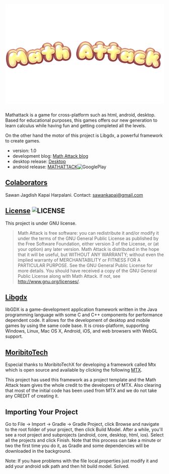 ![MathAttack](/android/assets/title.png)
==========

Mathattack is a game for cross-platform such as html, android, desktop. Based for educational purposes, this games offers our new generation to learn calculus while having fun and getting completed all the levels.

On the other hand the motor of this project is Libgdx, a powerful framework to create games.
* version: 1.0
* development blog: [Math Attack blog](http://mathattackgame.wordpress.com/)
* desktop release: [Desktop](https://github.com/alu0100694765/MathAttack/releases)
* android release: [MATHATTACK](https://play.google.com/store/apps/details?id=com.sawan.mathattack.android&hl=es)![GooglePlay](/logo/logo.jpg=100x80)

## [Colaborators](https://github.com/alu0100694765/Knapsack/graphs/contributors)
Sawan Jagdish Kapai Harpalani. Contact: <sawankapai@gmail.com>

## [License](http://www.gnu.org/licenses/gpl-3.0.html) ![LICENSE](http://www.gnu.org/graphics/gplv3-88x31.png)
This project is under GNU license.

> Math Attack is free software: you can redistribute it 
> and/or modify it under the terms of the GNU General
> Public License as published by the Free Software 
> Foundation, either version 3 of the License, 
> or (at your option) any later version.
> Math Attack is distributed in the hope that it will 
> be useful, but WITHOUT ANY WARRANTY; without even 
> the implied warranty of MERCHANTABILITY or FITNESS 
> FOR A PARTICULAR PURPOSE. See the GNU General Public
> License for more details.
> You should have received a copy of the GNU General 
> Public License along with Math Attack. If not, see 
> http://www.gnu.org/licenses/.

## [Libgdx](http://libgdx.badlogicgames.com/)

libGDX is a game-development application framework written in the Java programming language with some C and C++ components for performance dependent code. It allows for the development of desktop and mobile games by using the same code base. It is cross-platform, supporting Windows, Linux, Mac OS X, Android, iOS, and web browsers with WebGL support.

## [MoribitoTech](http://moribitotechx.blogspot.com.es/)
Especial thanks to MoribitoTechX for developing a framework called Mtx which is open source and available by clicking the following [MTX](https://github.com/moribitotech/MTX).

This project has used this framework as a project template and the Math Attack team gives the whole credit to the developers of MTX. Also clearing that most of the initial code has been used from MTX and we do not take any CREDIT of creating it.

## Importing Your Project

Go to File -> Import -> Gradle -> Gradle Project, click Browse and navigate to the root folder of your project, then click Build Model. After a while, you'll see a root project and subprojects (android, core, desktop, html, ios). Select all the projects and click Finish. Note that this process can take a minute or two the first time you do it, as Gradle and some dependencies will be downloaded in the background.

Note: If you have problems with the file local.properties just modify it and add your android sdk path and then hit build model. Solved.
